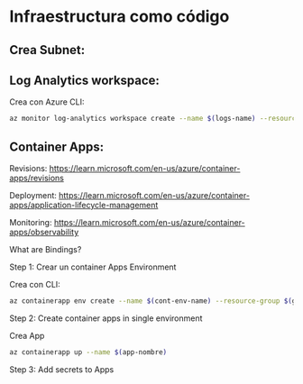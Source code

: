 # Infraestructura como código

## Crea Subnet:



## Log Analytics workspace:

Crea con Azure CLI:

```bash
az monitor log-analytics workspace create --name $(logs-name) --resource-group $(grupo-recursos)
```

## Container Apps:

Revisions: https://learn.microsoft.com/en-us/azure/container-apps/revisions

Deployment: https://learn.microsoft.com/en-us/azure/container-apps/application-lifecycle-management

Monitoring: https://learn.microsoft.com/en-us/azure/container-apps/observability

What are Bindings?

Step 1: Crear un container Apps Environment

Crea con CLI:

```bash
az containerapp env create --name $(cont-env-name) --resource-group $(grupo-recursos) --logs-destination azure-monitor 
```

Step 2: Create container apps in single environment

Crea App
```bash
az containerapp up --name $(app-nombre)
```

Step 3: Add secrets to Apps